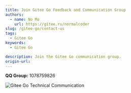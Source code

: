 ```yaml
---
title: Join Gitee Go Feedback and Communication Group
authors:
  - name: No Mo
    url: https://gitee.ru/normalcoder
slug: /gitee-go/contact-us
tags:
  - Gitee Go
keywords:
  - Gitee Go

description: Join the Gitee Go communication group.
origin-url: 
---
```


**QQ Group:** 1078759826

![Gitee Go Technical Communication](https://images.gitee.ru/uploads/images/2021/1117/203747_c0f12fb5_5192864.png)